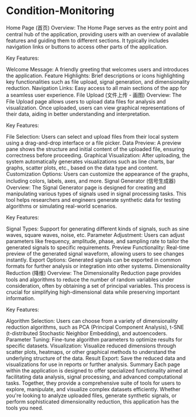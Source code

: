 # Condition-Monitoring
Home Page (首页)
Overview:
The Home Page serves as the entry point and central hub of the application, providing users with an overview of available features and guiding them to different sections. It typically includes navigation links or buttons to access other parts of the application.

Key Features:

Welcome Message: A friendly greeting that welcomes users and introduces the application.
Feature Highlights: Brief descriptions or icons highlighting key functionalities such as file upload, signal generation, and dimensionality reduction.
Navigation Links: Easy access to all main sections of the app for a seamless user experience.
File Upload (文件上传 - 画图)
Overview:
The File Upload page allows users to upload data files for analysis and visualization. Once uploaded, users can view graphical representations of their data, aiding in better understanding and interpretation.

Key Features:

File Selection: Users can select and upload files from their local system using a drag-and-drop interface or a file picker.
Data Preview: A preview pane shows the structure and initial content of the uploaded file, ensuring correctness before proceeding.
Graphical Visualization: After uploading, the system automatically generates visualizations such as line charts, bar graphs, scatter plots, etc., based on the data type and content.
Customization Options: Users can customize the appearance of the graphs, including colors, labels, axes, and more.
Signal Generator (信号生成器)
Overview:
The Signal Generator page is designed for creating and manipulating various types of signals used in signal processing tasks. This tool helps researchers and engineers generate synthetic data for testing algorithms or simulating real-world scenarios.

Key Features:

Signal Types: Support for generating different kinds of signals, such as sine waves, square waves, noise, etc.
Parameter Adjustment: Users can adjust parameters like frequency, amplitude, phase, and sampling rate to tailor the generated signals to specific requirements.
Preview Functionality: Real-time preview of the generated signal waveform, allowing users to see changes instantly.
Export Options: Generated signals can be exported in common formats for further analysis or integration into other systems.
Dimensionality Reduction (降维)
Overview:
The Dimensionality Reduction page provides tools and algorithms to reduce the number of random variables under consideration, often by obtaining a set of principal variables. This process is crucial for simplifying high-dimensional data while preserving important information.

Key Features:

Algorithm Selection: Users can choose from a variety of dimensionality reduction algorithms, such as PCA (Principal Component Analysis), t-SNE (t-distributed Stochastic Neighbor Embedding), and autoencoders.
Parameter Tuning: Fine-tune algorithm parameters to optimize results for specific datasets.
Visualization: Visualize reduced dimensions through scatter plots, heatmaps, or other graphical methods to understand the underlying structure of the data.
Result Export: Save the reduced data and visualizations for use in reports or further analysis.
Summary
Each page within the application is designed to offer specialized functionality aimed at facilitating data analysis, signal processing, and advanced computational tasks. Together, they provide a comprehensive suite of tools for users to explore, manipulate, and visualize complex datasets efficiently. Whether you're looking to analyze uploaded files, generate synthetic signals, or perform sophisticated dimensionality reduction, this application has the tools you need.
